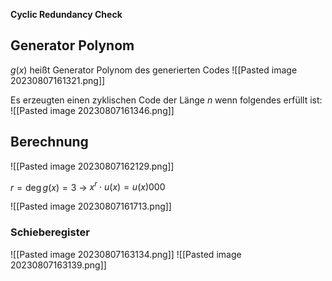**Cyclic Redundancy Check**


## Generator Polynom
$g(x)$ heißt Generator Polynom des generierten Codes
![[Pasted image 20230807161321.png]]

Es erzeugten einen zyklischen Code der Länge $n$ wenn folgendes erfüllt ist:
![[Pasted image 20230807161346.png]]


## Berechnung
![[Pasted image 20230807162129.png]]

$r = \deg g(x) = 3$ -> $x^r \cdot u(x) = u(x) 000$

![[Pasted image 20230807161713.png]]

### Schieberegister

![[Pasted image 20230807163134.png]]
![[Pasted image 20230807163139.png]]